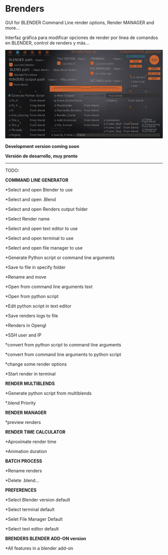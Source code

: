 # Brenders
GUI for BLENDER Command Line render options, Render MANAGER and more...

Interfaz gráfica para modificar opciones de render por linea de comandos en BLENDER, control de renders y más...

![CommandLineGenerator](https://github.com/eLeDeTe-LoDeTanda/Brenders/blob/master/BRENDERSv1.0dev_CommandLineGenerator.png)

**Development version coming soon**

**Versión de desarrollo, muy pronto**

-----------------------------
TODO:

**COMMAND LINE GENERATOR**

*Select and open Blender to use

*Select and open .Blend

*Select and open Renders output folder

*Select Render name

*Select and open text editor to use

*Select and open terminal to use

*Select and open file manager to use

*Generate Python script or command line arguments

*Save to file in specify folder

*Rename and move

*Open from command line arguments text

*Open from python script

*Edit python script in text editor

*Save renders logs to file

*Renders in Opengl

*SSH user and IP

*convert from python script to command line arguments

*convert from command line arguments to python script

*change some render options

*Start render in terminal


**RENDER MULTIBLENDS**

*Generate python script from multiblends

*.blend Priority

**RENDER MANAGER**

*preview renders

**RENDER TIME CALCULATOR**

*Aproximate render time

*Animation duration

**BATCH PROCESS**

*Rename renders

*Delete .blend...

**PREFERENCES**

*Select Blender version default

*Select terminal default

*Selet File Manager Default

*Select text editor default

**BRENDERS BLENDER ADD-ON version**

*All features in a blender add-on


